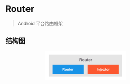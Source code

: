 # Router

> Android 平台路由框架

## 结构图

<div align="center">
	<img src="/picture/Router.png" width = "50%" height="50%" alt="Router" align=center />
</div>

